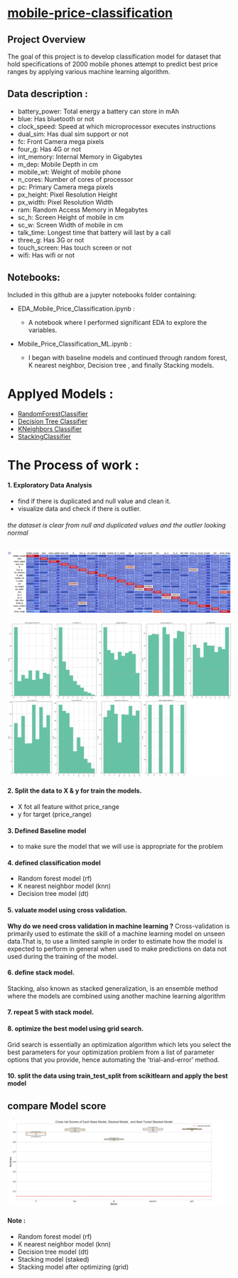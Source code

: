 #   [mobile-price-classification](https://www.kaggle.com/iabhishekofficial/mobile-price-classification)

##  Project Overview

The goal of  this project is to develop classification model for dataset that hold specifications of 2000 mobile phones attempt to predict best price ranges by applying various machine learning algorithm.

## Data  description :

* battery_power:	Total energy a battery can store in mAh 
* blue:	Has bluetooth or not	
* clock_speed:	Speed at which microprocessor executes instructions	
* dual_sim:	Has dual sim support or not	
* fc:	Front Camera mega pixels
* four_g:	Has 4G or not
* int_memory:	Internal Memory in Gigabytes
* m_dep:	Mobile Depth in cm
* mobile_wt:	Weight of mobile phone	
* n_cores:	Number of cores of processor
* pc:	Primary Camera mega pixels
* px_height:	Pixel Resolution Height
* px_width:	Pixel Resolution Width
* ram:	Random Access Memory in Megabytes
* sc_h:	Screen Height of mobile in cm
* sc_w:	Screen Width of mobile in cm	
* talk_time:	Longest time that battery will last by a call
* three_g:	Has 3G or not	
* touch_screen:	Has touch screen or not	
* wifi:	Has wifi or not


##  Notebooks:
Included in this github are a jupyter notebooks folder containing:

*   EDA_Mobile_Price_Classification.ipynb :
       - A notebook where I performed significant EDA to explore the variables.

*   Mobile_Price_Classification_ML.ipynb :
       - I began with baseline models and continued through random forest, K nearest neighbor, Decision tree , and finally  Stacking models.



	

# Applyed Models :

-  [RandomForestClassifier](https://scikit-learn.org/stable/modules/generated/sklearn.ensemble.RandomForestClassifier.html)
-  [Decision Tree Classifier](https://scikit-learn.org/stable/modules/generated/sklearn.tree.DecisionTreeClassifier.html)
-  [KNeighbors Classifier](https://scikit-learn.org/stable/modules/generated/sklearn.neighbors.KNeighborsClassifier.html)
-  [StackingClassifier](https://scikit-learn.org/stable/modules/generated/sklearn.ensemble.StackingClassifier.html)


# The Process of work :
#### 1. Exploratory Data Analysis
-	find if there is duplicated and null value and clean it. 
-	visualize data and check if there is outlier. 

###### the dataset is clear from null and duplicated values and the outlier  looking normal

![image](https://github.com/helah20/mobile-price-classification/blob/main/images/heatmap.png)

![image](https://github.com/helah20/mobile-price-classification/blob/main/images/countplot.png)



#### 2. Split the data to X & y for train the models.
-   X fot all feature withot price_range
-   y for target (price_range)
#### 3. Defined Baseline model
- to make sure the model that we will use is appropriate for the problem
#### 4. defined classification model 

-	Random forest model (rf)
-	K nearest neighbor model (knn)
-	Decision tree model (dt)
    
#### 5. valuate model using cross validation. 
 **Why do we need cross validation in machine learning ?**
Cross-validation is primarily used to estimate the skill of a machine learning model on unseen data.That is, to use a limited sample in order to estimate how the model is expected to perform in general when used to make predictions on data not used during the training of the model.

#### 6. define stack model.

<p> Stacking, also known as stacked generalization, is an ensemble method where the models are combined using another machine learning algorithm </p>

#### 7. repeat 5 with stack model.

#### 8. optimize the best model using grid search. 
<p> Grid search is essentially an optimization algorithm which lets you select the best parameters for your optimization problem from a list of parameter options that you provide, hence automating the 'trial-and-error' method.</p>

#### 10.	split the data using train_test_split from scikitlearn  and apply the best model


## compare Model score 


![image](https://github.com/helah20/mobile-price-classification/blob/main/images/Model_comparsion.png)


#### Note :
* Random forest model (rf)
* K nearest neighbor model (knn)
* Decision tree model (dt)
* Stacking model (staked)
* Stacking model after optimizing (grid)



